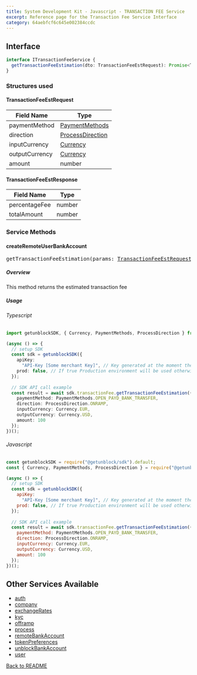 ```yaml
---
title: System Development Kit - Javascript - TRANSACTION FEE Service
excerpt: Reference page for the Transaction Fee Service Interface
category: 64aebfcf6c645e002384ccdc
---
```


## Interface

```typescript
interface ITransactionFeeService {
  getTransactionFeeEstimation(dto: TransactionFeeEstRequest): Promise<TransactionFeeEstResponse>;
}
```

### Structures used

#### <span id="TransactionFeeEstRequest"></span>TransactionFeeEstRequest

| Field Name | Type |
| ---------- | ---- |
| paymentMethod | [PaymentMethods](COMMON_TYPES.md#PaymentMethods) |
| direction | [ProcessDirection](COMMON_TYPES.md#ProcessDirection) |
| inputCurrency | [Currency](COMMON_TYPES.md#Currency) |
| outputCurrency | [Currency](COMMON_TYPES.md#Currency) |
| amount | number |

#### <span id="TransactionFeeEstResponse"></span>TransactionFeeEstResponse

| Field Name | Type |
| ---------- | ---- |
| percentageFee | number |
| totalAmount | number |

### Service Methods

#### createRemoteUserBankAccount

<div><pre>getTransactionFeeEstimation(params: <a href="#TransactionFeeEstRequest">TransactionFeeEstRequest</a>): Promise&#60;<a href="#TransactionFeeEstResponse">TransactionFeeEstResponse</a>&#62;</pre></div>

##### Overview

This method returns the estimated transaction fee

##### Usage

###### Typescript

```typescript
import getunblockSDK, { Currency, PaymentMethods, ProcessDirection } from "@getunblock/sdk";

(async () => {
  // setup SDK
  const sdk = getunblockSDK({
    apiKey:
      "API-Key [Some merchant Key]", // Key generated at the moment the merchant was created in getunblock system
    prod: false, // If true Production environment will be used otherwise Sandbox will be used instead
  });
  
  // SDK API call example
  const result = await sdk.transactionFee.getTransactionFeeEstimation({
    paymentMethod: PaymentMethods.OPEN_PAYD_BANK_TRANSFER,
    direction: ProcessDirection.ONRAMP,
    inputCurrency: Currency.EUR,
    outputCurrency: Currency.USD,
    amount: 100
  });
})();
```

###### Javascript

```javascript
const getunblockSDK = require("@getunblock/sdk").default;
const { Currency, PaymentMethods, ProcessDirection } = require("@getunblock/sdk"); 

(async () => {
  // setup SDK
  const sdk = getunblockSDK({
    apiKey:
      "API-Key [Some merchant Key]", // Key generated at the moment the merchant was created in getunblock system
    prod: false, // If true Production environment will be used otherwise Sandbox will be used instead
  });
  
  // SDK API call example
  const result = await sdk.transactionFee.getTransactionFeeEstimation({
    paymentMethod: PaymentMethods.OPEN_PAYD_BANK_TRANSFER,
    direction: ProcessDirection.ONRAMP,
    inputCurrency: Currency.EUR,
    outputCurrency: Currency.USD,
    amount: 100
  });
})();
```

## Other Services Available

* [auth](AUTH.md)
* [company](COMPANY.md)
* [exchangeRates](EXCHANGE_RATES.md)
* [kyc](KYC.md)
* [offramp](OFFRAMP.md)
* [process](PROCESS.md)
* [remoteBankAccount](REMOTE_BANK_ACCOUNT.md)
* [tokenPreferences](TOKEN_PREFERENCES.md)
* [unblockBankAccount](UNBLOCK_BANK_ACCOUNT.md)
* [user](USER.md)

[Back to README](README.md)

